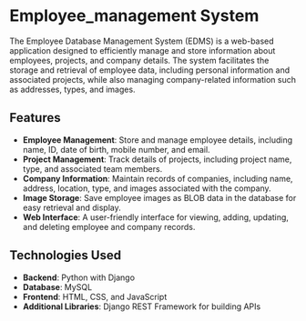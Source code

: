 # Employee_management System

The Employee Database Management System (EDMS) is a web-based application designed to efficiently manage and store information about employees, projects, and company details. The system facilitates the storage and retrieval of employee data, including personal information and associated projects, while also managing company-related information such as addresses, types, and images.

## Features
- **Employee Management**: Store and manage employee details, including name, ID, date of birth, mobile number, and email.
- **Project Management**: Track details of projects, including project name, type, and associated team members.
- **Company Information**: Maintain records of companies, including name, address, location, type, and images associated with the company.
- **Image Storage**: Save employee images as BLOB data in the database for easy retrieval and display.
- **Web Interface**: A user-friendly interface for viewing, adding, updating, and deleting employee and company records.

## Technologies Used

- **Backend**: Python with Django
- **Database**: MySQL
- **Frontend**: HTML, CSS, and JavaScript
- **Additional Libraries**: Django REST Framework for building APIs
